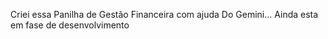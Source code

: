 Criei essa Panilha de Gestão Financeira com ajuda Do Gemini... Ainda esta em fase de desenvolvimento
